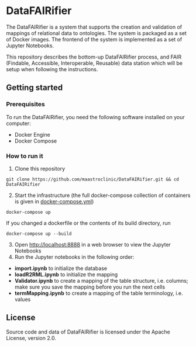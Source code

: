 # DataFAIRifier
The DataFAIRifier is a system that supports the creation and validation of mappings of relational data to ontologies. The system is packaged as a set of Docker images. The frontend of the system is implemented as a set of Jupyter Notebooks.

This repository describes the bottom-up DataFAIRifier process, and FAIR (Findable, Accessible, Interoperable, Reusable) data station which will be setup when following the instructions.

## Getting started

### Prerequisites
To run the DataFAIRifier, you need the following software installed on your computer:
* Docker Engine
* Docker Compose

### How to run it
1. Clone this repository
```
git clone https://github.com/maastroclinic/DataFAIRifier.git && cd DataFAIRifier
```
2. Start the infrastructure (the full docker-compose collection of containers is given in [docker-compose.yml](docker-compose.yml))
```
docker-compose up
```
If you changed a dockerfile or the contents of its build directory, run  
```
docker-compose up --build
```
3. Open [http://localhost:8888](http://localhost:8888) in a web browser to view the Jupyter Notebooks
4. Run the Jupyter notebooks in the following order:
  * **import.ipynb** to initialize the database
  * **loadR2RML.ipynb** to initialize the mapping
  * **Validator.ipynb** to create a mapping of the table structure, i.e. columns; 
    make sure you save the mapping before you run the next cells  
  * **termMapping.ipynb** to create a mapping of the table terminology, i.e. values

## License
Source code and data of DataFAIRifier is licensed under the Apache License, version 2.0.
